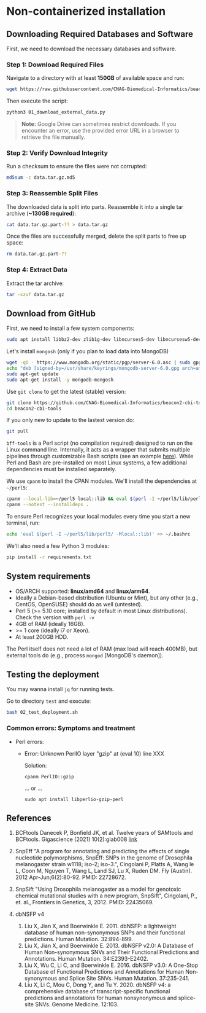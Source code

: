 # Non-containerized installation

## Downloading Required Databases and Software

First, we need to download the necessary databases and software.

### Step 1: Download Required Files

Navigate to a directory with at least **150GB** of available space and run:

```bash
wget https://raw.githubusercontent.com/CNAG-Biomedical-Informatics/beacon2-cbi-tools/main/scripts/01_download_external_data.py
```

Then execute the script:

```bash
python3 01_download_external_data.py
```

> **Note:** Google Drive can sometimes restrict downloads. If you encounter an error, use the provided error URL in a browser to retrieve the file manually.

### Step 2: Verify Download Integrity

Run a checksum to ensure the files were not corrupted:

```bash
md5sum -c data.tar.gz.md5
```

### Step 3: Reassemble Split Files

The downloaded data is split into parts. Reassemble it into a single tar archive (**~130GB required**):

```bash
cat data.tar.gz.part-?? > data.tar.gz
```

Once the files are successfully merged, delete the split parts to free up space:

```bash
rm data.tar.gz.part-??
```

### Step 4: Extract Data

Extract the tar archive:

```bash
tar -xzvf data.tar.gz
```
## Download from GitHub

First, we need to install a few system components:

```bash
sudo apt install libbz2-dev zlib1g-dev libncurses5-dev libncursesw5-dev liblzma-dev libcurl4-openssl-dev libssl-dev cpanminus python3-pip perl-doc default-jre
```

Let's install `mongosh` (only if you plan to load data into MongoDB)

```bash
wget -qO - https://www.mongodb.org/static/pgp/server-6.0.asc | sudo gpg --dearmor -o /usr/share/keyrings/mongodb-server-6.0.gpg
echo "deb [signed-by=/usr/share/keyrings/mongodb-server-6.0.gpg arch=amd64,arm64] https://repo.mongodb.org/apt/ubuntu focal/mongodb-org/6.0 multiverse" | sudo tee /etc/apt/sources.list.d/mongodb-org-6.0.list
sudo apt-get update
sudo apt-get install -y mongodb-mongosh
```

Use `git clone` to get the latest (stable) version:

```bash
git clone https://github.com/CNAG-Biomedical-Informatics/beacon2-cbi-tools.git
cd beacon2-cbi-tools
```

If you only new to update to the lastest version do:

```bash
git pull
```

`bff-tools` is a Perl script (no compilation required) designed to run on the Linux command line. Internally, it acts as a wrapper that submits multiple pipelines through customizable Bash scripts (see an example [here](https://github.com/CNAG-Biomedical-Informatics/beacon2-cbi-tools/blob/main/lib/BEACON/bin/run_vcf2bff.sh)). While Perl and Bash are pre-installed on most Linux systems, a few additional dependencies must be installed separately.

We use `cpanm` to install the CPAN modules. We'll install the dependencies at `~/perl5`:

```bash
cpanm --local-lib=~/perl5 local::lib && eval $(perl -I ~/perl5/lib/perl5/ -Mlocal::lib)
cpanm --notest --installdeps .
```

To ensure Perl recognizes your local modules every time you start a new terminal, run:

```bash
echo 'eval $(perl -I ~/perl5/lib/perl5/ -Mlocal::lib)' >> ~/.bashrc
```

We'll also need a few Python 3 modules:

```bash
pip install -r requirements.txt
```

## System requirements

- OS/ARCH supported: **linux/amd64** and **linux/arm64**.
- Ideally a Debian-based distribution (Ubuntu or Mint), but any other (e.g., CentOS, OpenSUSE) should do as well (untested).
- Perl 5 (>= 5.10 core; installed by default in most Linux distributions). Check the version with `perl -v`
- 4GB of RAM (ideally 16GB).
- \>= 1 core (ideally i7 or Xeon).
- At least 200GB HDD.

The Perl itself does not need a lot of RAM (max load will reach 400MB), but external tools do (e.g., process `mongod` [MongoDB's daemon]).

## Testing the deployment

You may wanna install `jq` for running tests.

Go to directory `test` and execute:

```bash
bash 02_test_deployment.sh
```

### Common errors: Symptoms and treatment

* Perl errors:
    - Error: Unknown PerlIO layer "gzip" at (eval 10) line XXX

      Solution: 

      `cpanm PerlIO::gzip`

         ... or ...

      `sudo apt install libperlio-gzip-perl`

## References

1. BCFtools
    Danecek P, Bonfield JK, et al. Twelve years of SAMtools and BCFtools. Gigascience (2021) 10(2):giab008 [link](https://pubmed.ncbi.nlm.nih.gov/33590861)

2.  SnpEff
    "A program for annotating and predicting the effects of single nucleotide polymorphisms, SnpEff: SNPs in the genome of Drosophila melanogaster strain w1118; iso-2; iso-3.", Cingolani P, Platts A, Wang le L, Coon M, Nguyen T, Wang L, Land SJ, Lu X, Ruden DM. Fly (Austin). 2012 Apr-Jun;6(2):80-92. PMID: 22728672.

3. SnpSift
    "Using Drosophila melanogaster as a model for genotoxic chemical mutational studies with a new program, SnpSift", Cingolani, P., et. al., Frontiers in Genetics, 3, 2012. PMID: 22435069.                                
4.  dbNSFP v4
    1. Liu X, Jian X, and Boerwinkle E. 2011. dbNSFP: a lightweight database of human non-synonymous SNPs and their functional predictions. Human Mutation. 32:894-899.
    2. Liu X, Jian X, and Boerwinkle E. 2013. dbNSFP v2.0: A Database of Human Non-synonymous SNVs and Their Functional Predictions and Annotations. Human Mutation. 34:E2393-E2402.
    3. Liu X, Wu C, Li C, and Boerwinkle E. 2016. dbNSFP v3.0: A One-Stop Database of Functional Predictions and Annotations for Human Non-synonymous and Splice Site SNVs. Human Mutation. 37:235-241.
    4. Liu X, Li C, Mou C, Dong Y, and Tu Y. 2020. dbNSFP v4: a comprehensive database of transcript-specific functional predictions and annotations for human nonsynonymous and splice-site SNVs. Genome Medicine. 12:103.
